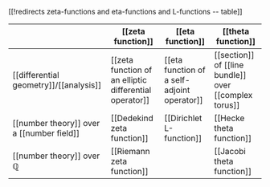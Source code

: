 [[!redirects zeta-functions and eta-functions and L-functions -- table]]


|   | [[zeta function]] | [[eta function]] | [[theta function]] |
|---|-----|-----------|-----|
| [[differential geometry]]/[[analysis]] | [[zeta function of an elliptic differential operator]] | [[eta function of a self-adjoint operator]] | [[section]] of [[line bundle]] over [[complex torus]] |
| [[number theory]] over a [[number field]] | [[Dedekind zeta function]] | [[Dirichlet L-function]] | [[Hecke theta function]] |
| [[number theory]] over $\mathbb{Q}$ | [[Riemann zeta function]] |  | [[Jacobi theta function]] |

